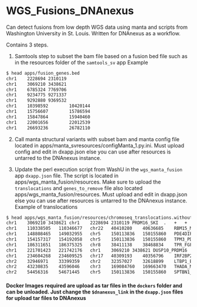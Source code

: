 # WGS_Fusions_DNAnexus

Can detect fusions from low depth WGS data using manta and scripts from Washington University in St. Louis.  Written for DNAnexus as a workflow.

Contains 3 steps.

1. Samtools step to subset the bam file based on a fusion bed file such as in the resources folder of the `samtools_sv` app
Example
```bash
$ head apps/fusion_genes.bed
chr1    2228694 2310119
chr1    3069210 3438621
chr1    6785324 7769706
chr1    9234775 9271337
chr1    9292880 9369532
chr1    10398592        10420144
chr1    15756607        15786594
chr1    15847864        15940460
chr1    22001656        22012539
chr1    26693236        26782110
```


2. Call manta structural variants with subset bam and manta config file located in apps/manta_svresources/configManta_1.py.ini.  Must upload config and edit in dxapp.json else you can use after resources is untarred to the DNAnexus instance.


3. Update the perl execution script from WashU in the `wgs_manta_fusion` app `dxapp.json` file.  The script is located in apps/wgs_manta_fusion/resources.
Make sure to upload the `translocations` and `genes_to_remove` file also located apps/wgs_manta_fusion/resources. Must upload and edit in dxapp.json else you can use after resources is untarred to the DNAnexus instance.
Example of translocations
```bash
$ head apps/wgs_manta_fusion/resources/chromoseq_translocations.withoutselfgenes_plus_solid_tumor.txt
chr1	3069210	3438621	chr1	2228694	2310119	PRDM16_SKI	.	+	+
chr1	110338505	110346677	chr22	40410280	40636685	RBM15_MRTFA	.	+	-
chr1	148808465	149032955	chr5	150113836	150155860	PDE4DIP_PDGFRB	.	+	-
chr1	154157317	154192058	chr5	150113836	150155860	TPM3_PDGFRB	.	-	-
chr1	186311651	186375325	chr8	38411138	38468834	TPR_FGFR1	.	-	-
chr1	221701423	221742176	chr1	3069210	3438621	DUSP10_PRDM16	.	-	+
chr1	234604268	234609525	chr17	40309193	40356796	IRF2BP2_RARA	.	-	+
chr2	32946971	33399359	chr2	32357027	32618899	LTBP1_BIRC6	.	+	+
chr2	43230835	43596046	chr3	169084760	169663470	THADA_MECOM	.	-	-
chr2	54456316	54671445	chr5	150113836	150155860	SPTBN1_PDGFRB	.	+	-
```


#### Docker Images required are upload as tar files in the `dockers` folder and can be unloaded.  Just change the `$dnanexus_link` in the `dxapp.json` files for upload tar files to DNAnexus
